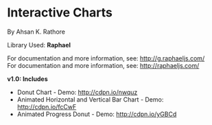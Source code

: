 Interactive Charts
=========

By Ahsan K. Rathore

Library Used: **Raphael** 

For documentation and more information, see: http://g.raphaeljs.com/ <br>
For documentation and more information, see: http://raphaeljs.com/

**v1.0: Includes**

* Donut Chart - Demo: http://cdpn.io/nwquz
* Animated Horizontal and Vertical Bar Chart - Demo: http://cdpn.io/fcCwF
* Animated Progress Donut - Demo: http://cdpn.io/yGBCd
